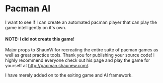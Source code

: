 # Pacman AI

I want to see if I can create an automated pacman player that can play the game intelligently on it's own.


#### NOTE: I did not create this game!
Major props to ShaunW for recreating the entire suite of pacman games as well as great practice tools.  Thank you for publishing your source code!  I highly recommend everyone check out his page and play the game for yourself at http://pacman.shaunew.com/.  

I have merely added on to the exiting game and AI framework.
